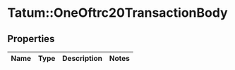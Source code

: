 # Tatum::OneOftrc20TransactionBody

## Properties
Name | Type | Description | Notes
------------ | ------------- | ------------- | -------------

